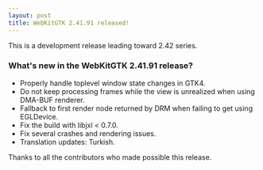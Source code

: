 ```yaml
---
layout: post
title: WebKitGTK 2.41.91 released!
---
```


This is a development release leading toward 2.42 series.

### What's new in the WebKitGTK 2.41.91 release?

 - Properly handle toplevel window state changes in GTK4.
 - Do not keep processing frames while the view is unrealized when using DMA-BUF renderer.
 - Fallback to first render node returned by DRM when failing to get using EGLDevice.
 - Fix the build with libjxl < 0.7.0.
 - Fix several crashes and rendering issues.
 - Translation updates: Turkish.

Thanks to all the contributors who made possible this release.
